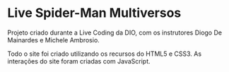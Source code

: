 # Live Spider-Man Multiversos

Projeto criado durante a Live Coding da DIO, com os instrutores Diogo De Mainardes e Michele Ambrosio.

Todo o site foi criado utilizando os recursos do HTML5 e CSS3. 
As interações do site foram criadas com JavaScript.